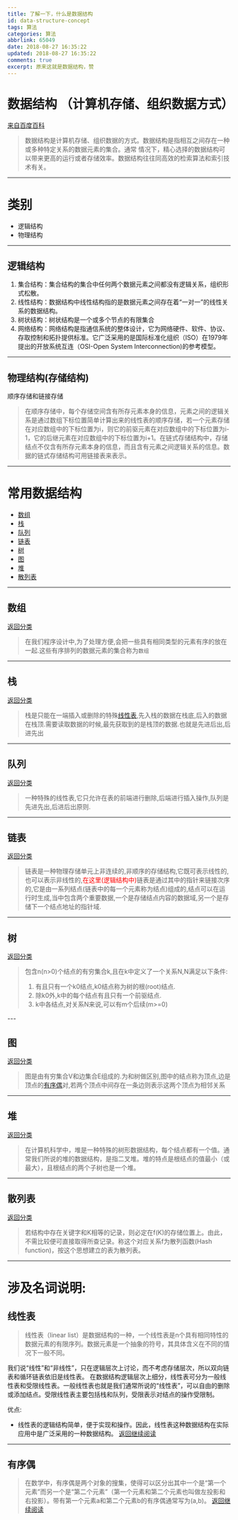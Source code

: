 ```yaml
---
title: 了解一下，什么是数据结构
id: data-structure-concept
tags: 算法
categories: 算法
abbrlink: 65049
date: 2018-08-27 16:35:22
updated: 2018-08-27 16:35:22
comments: true
excerpt: 原来这就是数据结构，赞
---
```


# 数据结构 （计算机存储、组织数据方式）

[来自百度百科](https://baike.baidu.com/item/%E6%95%B0%E6%8D%AE%E7%BB%93%E6%9E%84/1450?fr=aladdin)

>数据结构是计算机存储、组织数据的方式。数据结构是指相互之间存在一种或多种特定关系的数据元素的集合。通常
>情况下，精心选择的数据结构可以带来更高的运行或者存储效率。数据结构往往同高效的检索算法和索引技术有关。

---

# 类别

- 逻辑结构
- 物理结构

---

## 逻辑结构

1. 集合结构：集合结构的集合中任何两个数据元素之间都没有逻辑关系，组织形式松散。
2. 线性结构：数据结构中线性结构指的是数据元素之间存在着“一对一”的线性关系的数据结构。
3. 树状结构：树状结构是一个或多个节点的有限集合
4. 网络结构：网络结构是指通信系统的整体设计，它为网络硬件、软件、协议、存取控制和拓扑提供标准。它广泛采用的是国际标准化组织（ISO）在1979年提出的开放系统互连（OSI-Open System Interconnection)的参考模型。

---

## 物理结构(存储结构)

顺序存储和链接存储

>在顺序存储中，每个存储空间含有所存元素本身的信息，元素之间的逻辑关系是通过数组下标位置简单计算出来的线性表的顺序存储，若一个元素存储在对应数组中的下标位置为i，则它的前驱元素在对应数组中的下标位置为i-1，它的后继元素在对应数组中的下标位置为i+1。在链式存储结构中，存储结点不仅含有所存元素本身的信息，而且含有元素之间逻辑关系的信息。数据的链式存储结构可用链接表来表示。

---

# <div id='top_type'>常用数据结构</div>

- [数组](#array)
- [栈](#stacks)
- [队列](#queue)
- [链表](#linked_list)
- [树](#tree)
- [图](#map)
- [堆](#heap)
- [散列表](#hash)

---

## <div id='array'>数组</div>

[返回分类](#top_type)

>在我们程序设计中,为了处理方便,会把一些具有相同类型的元素有序的放在一起.这些有序排列的数据元素的集合称为``数组``
<div id='return_tip_1'></div>

---

## <div id='stacks'>栈</div>

[返回分类](#top_type)

>栈是只能在一端插入或删除的特殊[线性表](#linear_list),先入栈的数据在栈底,后入的数据在栈顶.需要读取数据的时候,最先获取到的是栈顶的数据.也就是先进后出,后进先出

---

## <div id='queue'>队列</div>

[返回分类](#top_type)

>一种特殊的线性表,它只允许在表的前端进行删除,后端进行插入操作,队列是先进先出,后进后出原则.

---

## <div id='linked_list'>链表</div>

[返回分类](#top_type)

>链表是一种物理存储单元上非连续的,非顺序的存储结构,它既可表示线性的,也可以表示非线性的,<font color='red'>在这里(逻辑结构中)</font>链表是通过其中的指针来链接次序的,它是由一系列结点(链表中的每一个元素称为结点)组成的,结点可以在运行时生成,当中包含两个重要数据,一个是存储结点内容的数据域,另一个是存储下一个结点地址的指针域.

---

## <div id='tree'>树</div>

[返回分类](#top_type)

>包含n(n>0)个结点的有穷集合k,且在k中定义了一个关系N,N满足以下条件:
>1. 有且只有一个k0结点,k0结点称为树的根(root)结点.
>2. 除k0外,k中的每个结点有且只有一个前驱结点.
>3. k中各结点,对关系N来说,可以有m个后续(m>=0)

<div id='return_tip_2'></div>
---

## <div id='map'>图</div>

[返回分类](#top_type)

>图是由有穷集合V和边集合E组成的.为和树做区别,图中的结点称为顶点,边是顶点的[有序偶](#ordered_pair)对,若两个顶点中间存在一条边则表示这两个顶点为相邻关系

---

## <div id='heap'>堆</div>

[返回分类](#top_type)

>在计算机科学中，堆是一种特殊的树形数据结构，每个结点都有一个值。通常我们所说的堆的数据结构，是指二叉堆。堆的特点是根结点的值最小（或最大），且根结点的两个子树也是一个堆。

---

## <div id='hash'>散列表</div>

[返回分类](#top_type)

>若结构中存在关键字和K相等的记录，则必定在f(K)的存储位置上。由此，不需比较便可直接取得所查记录。称这个对应关系f为散列函数(Hash function)，按这个思想建立的表为散列表。

---

# 涉及名词说明:


## <div id='linear_list'>线性表</div>

>线性表（linear list）是数据结构的一种，一个线性表是n个具有相同特性的数据元素的有限序列。数据元素是一个抽象的符号，其具体含义在不同的情况下一般不同。

我们说“线性”和“非线性”，只在逻辑层次上讨论，而不考虑存储层次，所以双向链表和循环链表依旧是线性表。
在数据结构逻辑层次上细分，线性表可分为一般线性表和受限线性表。一般线性表也就是我们通常所说的“线性表”，可以自由的删除或添加结点。受限线性表主要包括栈和队列，受限表示对结点的操作受限制。

优点:

- 线性表的逻辑结构简单，便于实现和操作。因此，线性表这种数据结构在实际应用中是广泛采用的一种数据结构。
 [返回继续阅读](#return_tip_1)


---

## <div id='ordered_pair'>有序偶</div>

>在数学中，有序偶是两个对象的搜集，使得可以区分出其中一个是“第一个元素”而另一个是“第二个元素”（第一个元素和第二个元素也叫做左投影和右投影）。带有第一个元素a和第二个元素b的有序偶通常写为(a,b)。
 [返回继续阅读](#return_tip_2)
